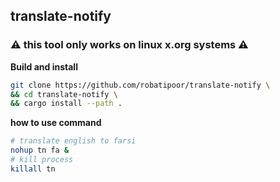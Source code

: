 ## translate-notify

### ⚠️  this tool only works on linux x.org systems ⚠️  

**Build and install**

```sh
git clone https://github.com/robatipoor/translate-notify \
&& cd translate-notify \
&& cargo install --path . 
```

**how to use command**

```sh
# translate english to farsi 
nohup tn fa &
# kill process
killall tn
```
